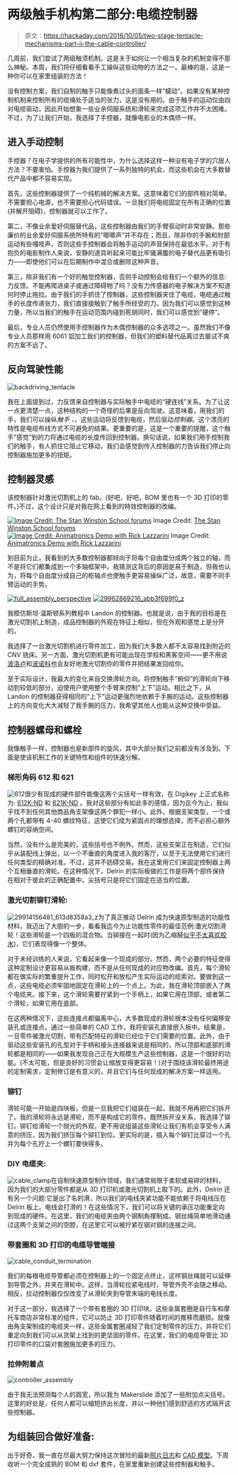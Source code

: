 # 两级触手机构第二部分:电缆控制器

> 原文：<https://hackaday.com/2016/10/05/two-stage-tentacle-mechanisms-part-ii-the-cable-controller/>

几周前，我们尝试了两级触须机制。这是关于如何让一个相当复杂的机制变得不那么神秘。本周，我们将仔细看看手工操纵这些动物的方法之一。最棒的是，这是一种你可以在家里组装的方法！

没有控制方案，我们自制的触手只能像煮过头的面条一样“蠕动”。如果没有某种控制机制来控制所有的缆绳处于适当的张力，这是没有用的。由于触手的运动仅由四对电缆驱动，因此开始想象一些业余伺服系统和滑轮来完成这项工作并不太困难。不过，为了让我们开始，我选择了手控器，就像电影业的木偶师一样。

## 进入手动控制

手控器？在电子学提供的所有可能性中，为什么选择这样一种没有电子学的穴居人方法？不要害怕。手控器为我们提供了一系列独特的机会，而这些机会在大多数替代产品中都不容易实现。

首先，这些控制器提供了一个纯机械的解决方案。这意味着它们的部件相对简单。不需要担心电源，也不需要担心代码错误。一旦我们将电缆固定在所有正确的位置(并解开阻碍)，控制器就可以工作了。

第二，不像业余爱好伺服替代品，这些控制器由我们的手臂驱动时非常安静。那些廉价的业余爱好伺服系统所特有的“唧唧声”并不存在；而且，除非你的手腕和肘部运动有些嘎吱声，否则这些手控制器会将触手运动的声音保持在最低水平。对于有抱负的电影制作人来说，安静的道具听起来可能比牢骚满腹的电子替代品更有吸引力——即使他们可以在后期制作中混合或删除这种声音。

第三，除非我们有一个好的触觉控制器，否则手动控制会给我们一个额外的信息:力反馈。不能再爬进桌子或通过障碍物了吗？没有力传感器的电子解决方案不知道何时停止拖拉。由于我们的手抓住了控制器，这些控制器夹住了电缆，电缆通过触手的长度传递张力，我们直接接触到了触手所经受的力。因为我们可以感觉到这种力量，所以当我们的触手在运动范围内碰到死胡同时，我们可以感觉到“硬停”。

最后，专业人员仍然使用手控制器作为木偶控制器的众多选项之一。虽然我们不像专业人员那样用 6061 铝加工我们的控制器，但我们的塑料替代品离过去屡试不爽的方案不远了。

## 反向驾驶性能

![backdriving_tentacle](img/8914dd306f39f56af463015f6cc585c9.png)

我在上面提到过，力反馈来自控制器与实际触手中电缆的“硬连线”关系。为了让这一点更清楚一点，这种结构的一个奇怪的后果是反向驾驶。这意味着，用我们的手，我们可以操纵*触手* *，*，这些运动将反馈到电缆，然后驱动*控制器*。这个漂亮的特性是电缆布线方式不可避免的结果。更重要的是，这是一个重要的提醒，这个触手“感觉”到的力将通过电缆的长度传回到控制器。换句话说，如果我们用手控制我们的触手，有人抓住它阻止它移动，我们会感觉到传入控制器的力告诉我们停止向控制器施加更多的扭矩。

## 控制器灵感

该控制器针对激光切割机上的 fab。(好吧，好吧，BOM 里也有一个 3D 打印的零件。)不过，这个设计只是对我在网上看到的特效控制器的改编。

 [![Image Credit: The Stan Winston School forums](img/5eb9471c0ef05cd2ca204876e52f95e6.png "landon_controller")](https://hackaday.com/2016/09/13/the-bootup-guide-to-homebrew-two-stage-tentacle-mechanisms/landon_controller/) Image Credit: [The Stan Winston School forums](http://forums.stanwinstonschool.com/discussion/351/looking-for-cable-joystick-plans) [![Image Credit: Animatronics Demo with Rick Lazzarini](img/a88b28ea996161e0903a2a00b89bcf4c.png "rick_lazzarini")](https://hackaday.com/2016/09/13/the-bootup-guide-to-homebrew-two-stage-tentacle-mechanisms/rick_lazzarini/) Image Credit: [Animatronics Demo with Rick Lazzarini](https://www.youtube.com/watch?v=KVeujH2k6mU&t=4949s)

到目前为止，我看到的大多数控制器都倾向于将每个自由度分成两个独立的轴，而不是将它们都集成到一个多轴框架中。我猜测这背后的原因是易于制造，但我也认为，将每个自由度分成自己的枢轴点也使触手更容易操纵广泛，故意，需要不同手臂运动的手势。

 [![full_assembly_perspective](img/4b62f5cfa281827735b33ae033b4c3e3.png "full_assembly_perspective")](https://hackaday.com/2016/10/05/two-stage-tentacle-mechanisms-part-ii-the-cable-controller/full_assembly_perspective/)  [![29962869216_abb3f699f0_z](img/9f4e58d920f0543a1d2bd01be4b14a63.png "29962869216_abb3f699f0_z")](https://hackaday.com/2016/10/05/two-stage-tentacle-mechanisms-part-ii-the-cable-controller/29962869216_abb3f699f0_z/) 

我模仿斯坦·温斯顿系列教程中 Landon 的控制器。也就是说，由于我的目标是在激光切割机上制造，成品控制器的外观在特征上相似，但在外观和感觉上是分开的。

我选择了一台激光切割机进行零件加工，因为我们大多数人都不太容易找到附近的 CNV 铣床。另一方面，激光切割机更有可能出现在学校和黑客空间——更不用说[波洛卢](https://www.pololu.com/product/749)和[波诺科](https://www.ponoko.com/)也会友好地激光切割你的零件并把结果发回给你。

至于实际设计，我最大的变化来自交换滑轮方向。将控制触手“俯仰”的滑轮向下移动到较低的部分，迫使用户使用整个手臂来控制“上下”运动。相比之下，从 Landon 的控制器获得相同的“上下”运动更强烈地依赖于手腕的运动。这些控制器上的方向变化大大减轻了我手腕的压力，我希望其他人也能从这种交换中受益。

## 控制器螺母和螺栓

就像触手一样，控制器也是新部件的旋风，其中大部分我们之前都没有涉及到。下面是使该机制工作的关键特性和组件的快速分解。

### 梯形角码 612 和 621

![612](img/3ffd154ba49359db5e234fbfbd6e7896.png)很少有现成的硬件部件能像这两个尖括号一样有效，在 Digikey 上正式名称为: [612K-ND](http://www.digikey.com/product-detail/en/keystone-electronics/612/36-612-ND/416364) 和 [621K-ND](http://www.digikey.com/product-detail/en/keystone-electronics/621/36-621-ND/316544) 。我对这些部分有如此多的感情，因为迄今为止，我似乎找不到任何其他商品角支架像这两个罪犯一样小。此外，根据支架类型，一个或两个孔都带有 4-40 螺纹特征，这使它们成为紧固点的理想选择，而不必担心额外螺钉的容纳空间。

当然，没有什么是完美的，这些括号也不例外。然而，这些支架正在制造，它们似乎从装配线上弹出，以一个不垂直的角度进入我的客厅，以至于无法使用它们进行任何类型的精确对准。不过，这并不妨碍交易。我在这里用它们来固定控制器上两个互相垂直的滑轮。在这种情况下，Delrin 的实际板做的工作是将两个部件保持在相对于彼此的正确配置中。尖括号只是将它们固定在适当的位置。

### 激光切割铆钉滑轮:

![29914156481_613d8358a3_z](img/bd8ed394206445346b583c278e6d6bea.png)为了真正推动 Delrin 成为快速原型制造的功能性材料，我迈出了大胆的一步，看看我迄今为止功能性零件的最佳范例:激光切割滑轮！这些滑轮是一个四板的混合物。当铆接在一起时(因为乙缩醛[似乎不太喜欢胶水](http://hackaday.com/2015/09/22/drawbacks-of-lased-delrin-and-how-to-slip-around-them/))，它们表现得像一个整体。

对于未经训练的人来说，它看起来像一个现成的部分。然而，两个必要的特征使得这种定制设计更容易从板构建，而不是从任何现成的对应物改编。首先，每个滑轮都在做实际的繁重提升工作，同时松开和放松产生实际运动的缆索对。要做到这一点，这些电缆必须牢固地固定在滑轮上的一个点上。为此，我在滑轮顶部嵌入了两个电缆夹。接下来，这个滑轮需要拧紧到一个手柄上，如果它用在顶部，或者第二个滑轮，如果它用在底部。

在这两种情况下，这些连接点都偏离中心，大多数现成的滑轮根本没有任何偏移安装孔或连接点。通过一些简单的 CAD 工作，我将安装孔直接嵌入板中。结果是，一旦零件被激光切割，带有匹配特征的滑轮已经位于它们需要的位置。此外，由于驱动这些安装孔的孔型对于手柄和接头连接器来说是相同的，所以顶部和底部的滑轮都是相同的——如果我发现自己正在大规模生产这些控制器，这是一个很好的功能。(不太可能，但是良好的习惯会让缩放变得更容易！)对于围绕该滑轮最终用途的定制需求，定制修订是有意义的，并且它们与任何现成的解决方案一样适用。

### 铆钉

滑轮可能一开始是四块板，但是一旦我把它们组装在一起，我就不用再把它们拆开了。我的滑轮将永远是滑轮，而不是构成它的零件。既然拆开没关系，我选择了铆钉。铆钉给滑轮一个抛光的外观，更不用说组装这些滑轮让我们有机会享受令人满意的挤压，因为我们挤压每个铆钉到位。更实际的是，插入每个铆钉比穿过一个孔并为每个孔拧上一个螺钉要快得多。

### DIY 电缆夹:

![cable_clamp](img/4780e0c6c2bb902d76c0f7899fad5c78.png)在自制快速原型制作领域，我们通常局限于柔软或易碎的材料，因为我们的大部分零件都是从 3D 打印机或激光切割机上取下的。此外，Delrin 还有另一个问题:它是出了名的滑，所以我们的电线夹紧功能不能依赖于将电线压在 Delrin 板上。电线会打滑的！在这些情况下，我们可以将关键的承压功能重定向到现成的硬件。在这里，我们的电缆夹由两个钢制角撑制成。钢丝绳简单地滑动通过这两个支架之间的空腔，在这里它可以被拧紧在钢对钢的连接之间。

### 带套圈和 3D 打印的电缆导管端接

![cable_conduit_termination](img/3335c1bd9a1c134fac4ecc31817d9bf5.png)

我们的每根电缆导管都必须在控制器上的一个固定点终止，这样钢丝绳就可以延伸到导管之外，并夹在滑轮中。这样，当滑轮拉紧电线时，导管外壳不会随之移动。相反，拉动控制器仅仅改变了从滑轮夹到导管末端的电线长度。

对于这一部分，我选择了一个带有套圈的 3D 打印块。这些金属套圈是自行车和摩托车商店非常标准的组件，它可以防止 3D 打印零件随着时间的推移而磨损。就像由角支架制成的电缆夹一样，这些金属套圈减轻了我们定制零件的压力，并将它们重定向到我们可以从货架上找到的更坚固的零件。在这里，我们的电缆导管比 3D 打印零件的口袋对套圈施加更多的压力。

### 拉伸附着点

![controller_assembly](img/6f1eeffaae8b1ba9224c25dbcf418197.png)

由于我无法预测每个人的肩宽，所以我为 Makerslide 添加了一些附加点尖括号。这里的好处是，任何人都可以缩短挤出长度，并以一种他们感到舒适的方式隔开这些控制器。

## 为组装回合做好准备:

出于好奇，我一直在尽最大努力保持这次冒险的最新[照片日志](https://www.flickr.com/photos/77947059@N05/albums/72157670807892702)和 [CAD 模型](https://grabcad.com/library/delrin-cable-controller-1)。下周收听一个完全成熟的 BOM 和 dxf 套件，在家里重新创建这些控制器和触手。